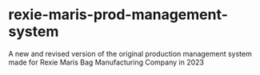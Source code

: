 # rexie-maris-prod-management-system
A new and revised version of the original production management system made for Rexie Maris Bag Manufacturing Company in 2023
